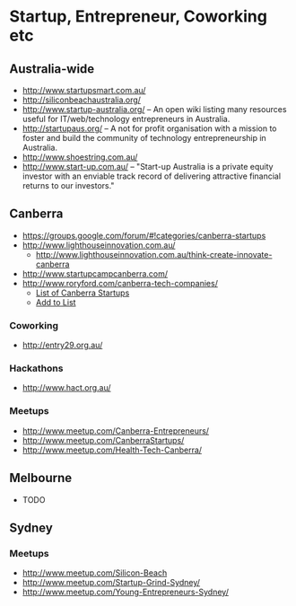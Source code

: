 # Startup, Entrepreneur, Coworking etc

## Australia-wide

* http://www.startupsmart.com.au/
* http://siliconbeachaustralia.org/
* http://www.startup-australia.org/ &ndash; An open wiki listing many resources useful for IT/web/technology entrepreneurs in Australia.
* http://startupaus.org/ &ndash; A not for profit organisation with a mission to foster and build the community of technology entrepreneurship in Australia.
* http://www.shoestring.com.au/
* http://www.start-up.com.au/ &ndash; "Start-up Australia is a private equity investor with an enviable track record of delivering attractive financial returns to our investors."

## Canberra

* https://groups.google.com/forum/#!categories/canberra-startups
* http://www.lighthouseinnovation.com.au/
  * http://www.lighthouseinnovation.com.au/think-create-innovate-canberra
* http://www.startupcampcanberra.com/
* http://www.roryford.com/canberra-tech-companies/
  * [List of Canberra Startups](https://docs.google.com/spreadsheet/ccc?key=0Aup6eajU4jVpdE5iRi1RMm45dzgzSmhubkNEdEJKNWc&usp=sharing)
  * [Add to List](http://goo.gl/8iHfqy)

### Coworking

* http://entry29.org.au/

### Hackathons

* http://www.hact.org.au/

### Meetups

* http://www.meetup.com/Canberra-Entrepreneurs/
* http://www.meetup.com/CanberraStartups/
* http://www.meetup.com/Health-Tech-Canberra/

## Melbourne

* TODO

## Sydney

### Meetups

* http://www.meetup.com/Silicon-Beach
* http://www.meetup.com/Startup-Grind-Sydney/
* http://www.meetup.com/Young-Entrepreneurs-Sydney/
